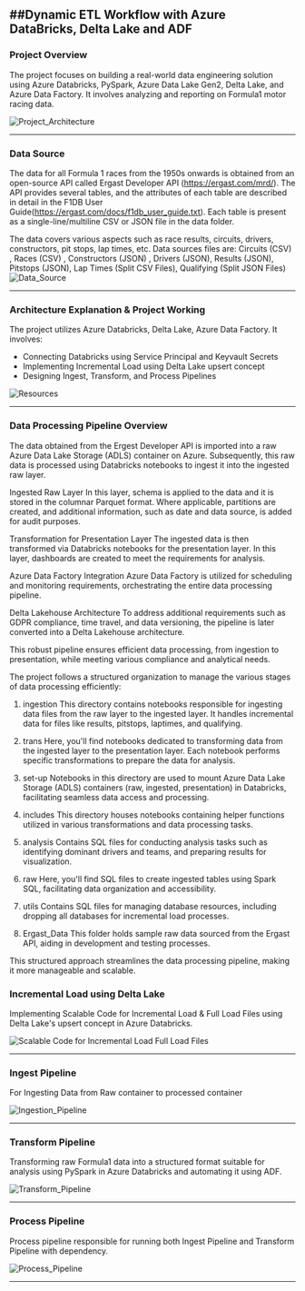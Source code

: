 ##Dynamic ETL Workflow with Azure DataBricks, Delta Lake and ADF
---

### Project Overview

The project focuses on building a real-world data engineering solution using Azure Databricks, PySpark, Azure Data Lake Gen2, Delta Lake, and Azure Data Factory. It involves analyzing and reporting on Formula1 motor racing data.

![Project_Architecture](https://github.com/sameerhussai230/Dynamic_ETL_Workflow_with_Azure_DataBricks_Delta_Lake_and_ADF/assets/85198601/dccb148d-5846-4791-8863-be1ce68bcffa)

---

### Data Source

The data for all Formula 1 races from the 1950s onwards is obtained from an open-source API called Ergast Developer API (https://ergast.com/mrd/). The API provides several tables, and the attributes of each table are described in detail in the F1DB User Guide(https://ergast.com/docs/f1db_user_guide.txt). Each table is present as a single-line/multiline CSV or JSON file in the data folder.
 
The data covers various aspects such as race results, circuits, drivers, constructors, pit stops, lap times, etc. Data sources files are: Circuits (CSV) , Races (CSV) , Constructors (JSON) , Drivers (JSON), Results (JSON), Pitstops (JSON), Lap Times (Split CSV Files), Qualifying (Split JSON Files)
![Data_Source](https://github.com/sameerhussai230/Dynamic_ETL_Workflow_with_Azure_DataBricks_Delta_Lake_and_ADF/assets/85198601/f3aebe6f-ccb4-454c-9d80-0b085bf40312)

---

### Architecture Explanation & Project Working

The project utilizes Azure Databricks, Delta Lake, Azure Data Factory. It involves:

- Connecting Databricks using Service Principal and Keyvault Secrets
- Implementing Incremental Load using Delta Lake upsert concept
- Designing Ingest, Transform, and Process Pipelines

![Resources](https://github.com/sameerhussai230/Dynamic_ETL_Workflow_with_Azure_DataBricks_Delta_Lake_and_ADF/assets/85198601/9493e342-77ab-4052-a813-d7a3dcdea899)

---

###  Data Processing Pipeline Overview

The data obtained from the Ergest Developer API is imported into a raw Azure Data Lake Storage (ADLS) container on Azure. Subsequently, this raw data is processed using Databricks notebooks to ingest it into the ingested raw layer.

Ingested Raw Layer
In this layer, schema is applied to the data and it is stored in the columnar Parquet format. Where applicable, partitions are created, and additional information, such as date and data source, is added for audit purposes.

Transformation for Presentation Layer
The ingested data is then transformed via Databricks notebooks for the presentation layer. In this layer, dashboards are created to meet the requirements for analysis.

Azure Data Factory Integration
Azure Data Factory is utilized for scheduling and monitoring requirements, orchestrating the entire data processing pipeline.

Delta Lakehouse Architecture
To address additional requirements such as GDPR compliance, time travel, and data versioning, the pipeline is later converted into a Delta Lakehouse architecture.

This robust pipeline ensures efficient data processing, from ingestion to presentation, while meeting various compliance and analytical needs.


The project follows a structured organization to manage the various stages of data processing efficiently:

1. ingestion
This directory contains notebooks responsible for ingesting data files from the raw layer to the ingested layer. It handles incremental data for files like results, pitstops, laptimes, and qualifying.

2. trans
Here, you'll find notebooks dedicated to transforming data from the ingested layer to the presentation layer. Each notebook performs specific transformations to prepare the data for analysis.

3. set-up
Notebooks in this directory are used to mount Azure Data Lake Storage (ADLS) containers (raw, ingested, presentation) in Databricks, facilitating seamless data access and processing.

4. includes
This directory houses notebooks containing helper functions utilized in various transformations and data processing tasks.

5. analysis
Contains SQL files for conducting analysis tasks such as identifying dominant drivers and teams, and preparing results for visualization.

6. raw
Here, you'll find SQL files to create ingested tables using Spark SQL, facilitating data organization and accessibility.

7. utils
Contains SQL files for managing database resources, including dropping all databases for incremental load processes.

8. Ergast_Data
This folder holds sample raw data sourced from the Ergast API, aiding in development and testing processes.

This structured approach streamlines the data processing pipeline, making it more manageable and scalable.

### Incremental Load using Delta Lake

 Implementing Scalable Code for Incremental Load & Full Load Files using Delta Lake's upsert concept in Azure Databricks.

![Scalable Code for Incremental Load   Full Load Files](https://github.com/sameerhussai230/Dynamic_ETL_Workflow_with_Azure_DataBricks_Delta_Lake_and_ADF/assets/85198601/c7d57e7d-a33d-42b6-aba0-3f04f8b8a03a)

---

### Ingest Pipeline

For Ingesting Data from Raw container to processed container

![Ingestion_Pipeline](https://github.com/sameerhussai230/Dynamic_ETL_Workflow_with_Azure_DataBricks_Delta_Lake_and_ADF/assets/85198601/b842f382-66fc-4286-b81f-a78fedf7ef18)


---

### Transform Pipeline

 Transforming raw Formula1 data into a structured format suitable for analysis using PySpark in Azure Databricks and automating it using ADF.

![Transform_Pipeline](https://github.com/sameerhussai230/Dynamic_ETL_Workflow_with_Azure_DataBricks_Delta_Lake_and_ADF/assets/85198601/f64f203b-8d53-4783-8cc6-192243cc22f6)

---

### Process Pipeline

 Process pipeline responsible for running both Ingest Pipeline and Transform Pipeline with dependency.

![Process_Pipeline](https://github.com/sameerhussai230/Dynamic_ETL_Workflow_with_Azure_DataBricks_Delta_Lake_and_ADF/assets/85198601/dd0231a6-b2af-48c7-a607-0352ec947eac)

---

